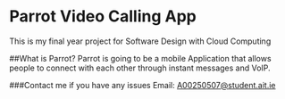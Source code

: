 # **Parrot Video Calling App**
This is my final year project for Software Design with Cloud Computing

##What is Parrot?
Parrot is going to be a mobile Application that allows people to connect
with each other through instant messages and VoIP.

###Contact me if you have any issues
Email: A00250507@student.ait.ie
